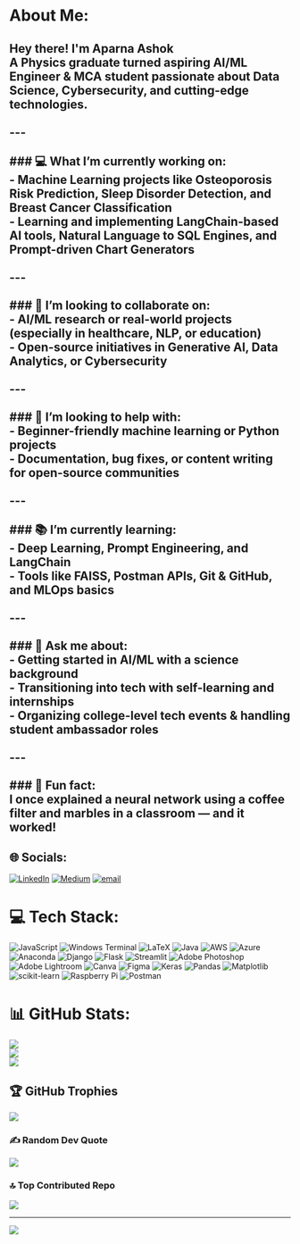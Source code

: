 # About Me:
## Hey there! I'm Aparna Ashok  <br>A Physics graduate turned aspiring AI/ML Engineer & MCA student passionate about Data Science, Cybersecurity, and cutting-edge technologies.<br><br>---<br><br>### 💻 What I’m currently working on:<br>- Machine Learning projects like Osteoporosis Risk Prediction, Sleep Disorder Detection, and Breast Cancer Classification  <br>- Learning and implementing LangChain-based AI tools, Natural Language to SQL Engines, and Prompt-driven Chart Generators<br><br>---<br><br>### 🤝 I’m looking to collaborate on:<br>- AI/ML research or real-world projects (especially in healthcare, NLP, or education)  <br>- Open-source initiatives in Generative AI, Data Analytics, or Cybersecurity<br><br>---<br><br>### 🧩 I’m looking to help with:<br>- Beginner-friendly machine learning or Python projects  <br>- Documentation, bug fixes, or content writing for open-source communities<br><br>---<br><br>### 📚 I’m currently learning:<br>- Deep Learning, Prompt Engineering, and LangChain  <br>- Tools like FAISS, Postman APIs, Git & GitHub, and MLOps basics<br><br>---<br><br>### 💬 Ask me about:<br>- Getting started in AI/ML with a science background  <br>- Transitioning into tech with self-learning and internships  <br>- Organizing college-level tech events & handling student ambassador roles<br><br>---<br><br>### 🎉 Fun fact:<br>I once explained a neural network using a coffee filter and marbles in a classroom — and it worked!


## 🌐 Socials:
[![LinkedIn](https://img.shields.io/badge/LinkedIn-%230077B5.svg?logo=linkedin&logoColor=white)](https://linkedin.com/in/aparnaashok2125) [![Medium](https://img.shields.io/badge/Medium-12100E?logo=medium&logoColor=white)](https://medium.com/@aparnaashok_ai) [![email](https://img.shields.io/badge/Email-D14836?logo=gmail&logoColor=white)](mailto:aparnaashokpersonal@gmail.com) 

# 💻 Tech Stack:
![JavaScript](https://img.shields.io/badge/javascript-%23323330.svg?style=flat&logo=javascript&logoColor=%23F7DF1E) ![Windows Terminal](https://img.shields.io/badge/Windows%20Terminal-%234D4D4D.svg?style=flat&logo=windows-terminal&logoColor=white) ![LaTeX](https://img.shields.io/badge/latex-%23008080.svg?style=flat&logo=latex&logoColor=white) ![Java](https://img.shields.io/badge/java-%23ED8B00.svg?style=flat&logo=openjdk&logoColor=white) ![AWS](https://img.shields.io/badge/AWS-%23FF9900.svg?style=flat&logo=amazon-aws&logoColor=white) ![Azure](https://img.shields.io/badge/azure-%230072C6.svg?style=flat&logo=microsoftazure&logoColor=white) ![Anaconda](https://img.shields.io/badge/Anaconda-%2344A833.svg?style=flat&logo=anaconda&logoColor=white) ![Django](https://img.shields.io/badge/django-%23092E20.svg?style=flat&logo=django&logoColor=white) ![Flask](https://img.shields.io/badge/flask-%23000.svg?style=flat&logo=flask&logoColor=white) ![Streamlit](https://img.shields.io/badge/Streamlit-%23FE4B4B.svg?style=flat&logo=streamlit&logoColor=white) ![Adobe Photoshop](https://img.shields.io/badge/adobe%20photoshop-%2331A8FF.svg?style=flat&logo=adobe%20photoshop&logoColor=white) ![Adobe Lightroom](https://img.shields.io/badge/Adobe%20Lightroom-31A8FF.svg?style=flat&logo=Adobe%20Lightroom&logoColor=white) ![Canva](https://img.shields.io/badge/Canva-%2300C4CC.svg?style=flat&logo=Canva&logoColor=white) ![Figma](https://img.shields.io/badge/figma-%23F24E1E.svg?style=flat&logo=figma&logoColor=white) ![Keras](https://img.shields.io/badge/Keras-%23D00000.svg?style=flat&logo=Keras&logoColor=white) ![Pandas](https://img.shields.io/badge/pandas-%23150458.svg?style=flat&logo=pandas&logoColor=white) ![Matplotlib](https://img.shields.io/badge/Matplotlib-%23ffffff.svg?style=flat&logo=Matplotlib&logoColor=black) ![scikit-learn](https://img.shields.io/badge/scikit--learn-%23F7931E.svg?style=flat&logo=scikit-learn&logoColor=white) ![Raspberry Pi](https://img.shields.io/badge/-Raspberry_Pi-C51A4A?style=flat&logo=Raspberry-Pi) ![Postman](https://img.shields.io/badge/Postman-FF6C37?style=flat&logo=postman&logoColor=white)
# 📊 GitHub Stats:
![](https://github-readme-stats.vercel.app/api?username=aparnaashok2125&theme=merko&hide_border=false&include_all_commits=true&count_private=false)<br/>
![](https://nirzak-streak-stats.vercel.app/?user=aparnaashok2125&theme=merko&hide_border=false)<br/>
![](https://github-readme-stats.vercel.app/api/top-langs/?username=aparnaashok2125&theme=merko&hide_border=false&include_all_commits=true&count_private=false&layout=compact)

## 🏆 GitHub Trophies
![](https://github-profile-trophy.vercel.app/?username=aparnaashok2125&theme=monokai&no-frame=false&no-bg=true&margin-w=4)

### ✍ Random Dev Quote
![](https://quotes-github-readme.vercel.app/api?type=horizontal&theme=radical)

### 🔝 Top Contributed Repo
![](https://github-contributor-stats.vercel.app/api?username=aparnaashok2125&limit=5&theme=merko&combine_all_yearly_contributions=true)

---
[![](https://visitcount.itsvg.in/api?id=aparnaashok2125&icon=7&color=4)](https://visitcount.itsvg.in)

<!-- Proudly created with GPRM ( https://gprm.itsvg.in ) -->
